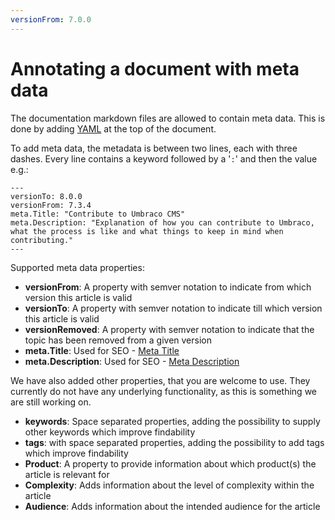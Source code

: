 ```yaml
---
versionFrom: 7.0.0
---
```


# Annotating a document with meta data

The documentation markdown files are allowed to contain meta data.  This is done by adding [YAML](https://en.wikipedia.org/wiki/YAML) at the top of the document.

To add meta data, the metadata is between two lines, each with three dashes.  Every line contains a keyword followed by a '`:`' and then the value e.g.:

    ---
    versionTo: 8.0.0
    versionFrom: 7.3.4
    meta.Title: "Contribute to Umbraco CMS"
    meta.Description: "Explanation of how you can contribute to Umbraco, what the process is like and what things to keep in mind when contributing."
    ---

Supported meta data properties:

- **versionFrom**: A property with semver notation to indicate from which version this article is valid
- **versionTo**: A property with semver notation to indicate till which version this article is valid
- **versionRemoved**: A property with semver notation to indicate that the topic has been removed from a given version
- **meta.Title**: Used for SEO - [Meta Title](https://moz.com/learn/seo/title-tag)
- **meta.Description**: Used for SEO - [Meta Description](https://moz.com/learn/seo/title-tag)

We have also added other properties, that you are welcome to use. They currently do not have any underlying functionality, as this is something we are still working on.

- **keywords**:  Space separated properties, adding the possibility to supply other keywords which improve findability
- **tags**: with space separated properties, adding the possibility to add tags which improve findability
- **Product**: A property to provide information about which product(s) the article is relevant for
- **Complexity**: Adds information about the level of complexity within the article
- **Audience**: Adds information about the intended audience for the article
